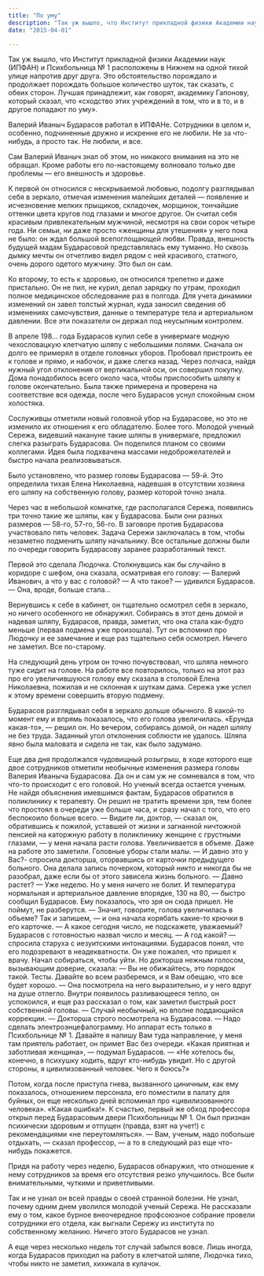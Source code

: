 ```yaml
---
title: "По уму"
description: "Так уж вышло, что Институт прикладной физики Академии наук (ИПФАН) и&nbsp;Психбольница №&nbsp;1 расположены в&nbsp;Нижнем на&nbsp;одной тихой улице напротив друг друга. Это&nbsp;обстоятельство порождало и&nbsp;продолжает порождать большое количество шуток, так сказать, с&nbsp;обеих сторон. Лучшая принадлежит, как говорят, академику Гапонову, который сказал, что &laquo;сходство этих учреждений в&nbsp;том, что и&nbsp;в&nbsp;то, и&nbsp;в&nbsp;другое попадают по уму&raquo;"
date: "2015-04-01"

---
```


Так уж вышло, что Институт прикладной физики Академии наук (ИПФАН) и Психбольница № 1 расположены в Нижнем на одной тихой улице напротив друг друга. Это обстоятельство порождало и продолжает порождать большое количество шуток, так сказать, с обеих сторон. Лучшая принадлежит, как говорят, академику Гапонову, который сказал, что «сходство этих учреждений в том, что и в то, и в другое попадают по уму».

Валерий Иваныч Бударасов работал в ИПФАНе. Сотрудники в целом и, особенно, подчиненные дружно и искренне его не любили. Не за что-нибудь, а просто так. Не любили, и все.

Сам Валерий Иваныч знал об этом, но никакого внимания на это не обращал. Кроме работы его по-настоящему волновало только две проблемы — его внешность и здоровье.

К первой он относился с нескрываемой любовью, подолгу разглядывал себя в зеркало, отмечая изменения малейших деталей — появление и исчезновение мелких прыщиков, складочек, морщинок, тончайшие оттенки цвета кругов под глазами и многое другое. Он считал себя красивым привлекательным мужчиной, несмотря на свои сорок четыре года. Ни семьи, ни даже просто «женщины для утешения» у него пока не было: он ждал большой всепоглощающей любви. Правда, внешность будущей мадам Бударасовой представлялась ему туманно. Но сквозь дымку мечты он отчетливо видел рядом с ней красивого, статного, очень дорого одетого мужчину. Это был он сам.

Ко второму, то есть к здоровью, он относился трепетно и даже пристально. Он не пил, не курил, делал зарядку по утрам, проходил полное медицинское обследование раз в полгода. Для учета динамики изменений он завел толстый журнал, куда заносил сведения об изменениях самочувствия, данные о температуре тела и артериальном давлении. Все эти показатели он держал под неусыпным контролем.

В апреле 198… года Бударасов купил себе в универмаге модную чехословацкую клетчатую шляпу с небольшими полями. Сначала он долго ее примерял в отделе головных уборов. Пробовал пристроить ее к голове и прямо, и набочок, и даже слегка назад. Через полчаса, найдя нужный угол отклонения от вертикальной оси, он совершил покупку. Дома понадобилось всего около часа, чтобы приспособить шляпу к голове окончательно. Была также примерена и проверена на соответствие вся одежда, после чего Бударасов уснул спокойным сном холостяка.

Сослуживцы отметили новый головной убор на Бударасове, но это не изменило их отношения к его обладателю. Более того. Молодой ученый Сережа, видевший накануне такие шляпы в универмаге, предложил слегка разыграть Бударасова. Он поделился планом со своими коллегами. Идея была подхвачена массами недоброжелателей и быстро начала реализовываться.

Было установлено, что размер головы Бударасова — 59-й. Это определила тихая Елена Николаевна, надевшая в отсутствии хозяина его шляпу на собственную голову, размер которой точно знала.

Через час в небольшой комнатке, где располагался Сережа, появились три точно такие же шляпы, как у Бударасова. Были они разных размеров — 58-го, 57-го, 56-го. В заговоре против Бударасова участвовало пять человек. Задача Сережи заключалась в том, чтобы незаметно подменить шляпу начальнику. Все остальные должны были по очереди говорить Бударасову заранее разработанный текст.

Первой это сделала Людочка. Столкнувшись как бы случайно в коридоре с шефом, она сказала, осматривая его голову:
— Валерий Иванович, а что у вас с головой?
— А что такое? — удивился Бударасов. 
— Она, вроде, больше стала…

Вернувшись к себе в кабинет, он тщательно осмотрел себя в зеркало, но ничего особенного не обнаружил. Собираясь в этот день домой и надевая шляпу, Бударасов, правда, заметил, что она стала как-будто меньше (первая подмена уже произошла). Тут он вспомнил про Людочку и ее замечание и еще раз тщательно себя осмотрел. Ничего не заметил. Все по-старому.

На следующий день утром он точно почувствовал, что шляпа немного туже сидит на голове. На работе все повторилось, только на этот раз про его увеличившуюся голову ему сказала в столовой Елена Николаевна, пожилая и не склонная к шуткам дама. Сережа уже успел к этому времени совершить вторую подмену.

Бударасов разглядывал себя в зеркало дольше обычного. В какой-то момент ему и впрямь показалось, что его голова увеличилась. «Ерунда какая-то», — решил он. Но вечером, собираясь домой, он надел шляпу не без труда. Заданный угол отклонения соблюсти не удалось. Шляпа явно была маловата и сидела не так, как было задумано.

Еще два дня продолжался чудовищный розыгрыш, в ходе которого еще двое сотрудников отметили необычные изменения размера головы Валерия Иваныча Бударасова. Да он и сам уж не сомневался в том, что что-то происходит с его головой. Но ученый всегда остается ученым. Не найдя объяснения имевшимся фактам, Бударасов обратился в поликлинику к терапевту. Он решил не тратить времени зря, тем более что простоял в очереди уже больше часа, и сразу начал с того, что его беспокоило больше всего.
— Видите ли, доктор, — сказал он, обратившись к пожилой, уставшей от жизни и загнанной ничтожной пенсией на каторжную работу в поликлинику женщине с грустными глазами, — у меня начала расти голова. Увеличивается в объеме. Даже на работе это заметили. Головные уборы стали малы.
— И давно это у Вас?- спросила докторша, оторвавшись от карточки предыдущего больного. Она делала запись почерком, который никто и никогда бы не разобрал, даже если бы от этого зависела жизнь больного. — Давно растет?
— Уже неделю. Но у меня ничего не болит. И температура нормальная и артериальное давление впорядке, 130 на 80, — быстро сообщил Бударасов. Ему показалось, что зря он сюда пришел. Не поймут, не разберутся.
— Значит, говорите, голова увеличилась в объеме? Так и запишем, — и она начала корябать какие-то крючки в его карточке. — А какое сегодня число, не подскажете, уважаемый?
Бударасов с готовностью назвал число и месяц.
— А год какой? — спросила старуха с иезуитскими интонациями.
Бударасов понял, что его подозревают в неадекватности. Он уже пожалел, что пришел к врачу. Начал собираться, чтобы уйти. Но докторша нежным голосом, вызывающим доверие, сказала:
— Вы не обижайтесь, это порядок такой. Тесты. Давайте во всем разберемся, и я Вам обещаю, что все будет хорошо. — Она посмотрела на него выразительно, и у него вдруг на душе отлегло. Внутри появилось разливающееся тепло, он успокоился, и еще раз рассказал о том, как заметил быстрый рост собственной головы.
— Случай необычный, но вполне поддающийся коррекции. — Докторша строго посмотрела на Бударасова. — Надо сделать электроэнцефалограмму. Но аппарат есть только в Психбольнице № 1. Давайте я напишу Вам туда направление, у меня там приятель работает, он примет Вас без очереди.
«Какая приятная и заботливая женщина», — подумал Бударасов. — «Не хотелось бы, конечно, в психушку ходить, вдруг кто-нибудь увидит. Но с другой стороны, я цивилизованный человек. Чего я боюсь?»

Потом, когда после приступа гнева, вызванного циничным, как ему показалось, отношением персонала, его поместили в палату для буйных, он еще несколько дней вспоминал про «цивилизованного человека». «Какая ошибка!». К счастью, первый же обход профессора открыл перед Бударасовым двери Психбольницы № 1. Он был признан психически здоровым и отпущен (правда, взят на учет!) с рекомендациями «не переутомляться».
— Вам, ученым, надо побольше отдыхать, — сказал профессор, — а то в следующий раз еще что-нибудь покажется.

Придя на работу через неделю, Бударасов обнаружил, что отношение к нему сотрудников за время его отсутствия резко улучшилось. Все были внимательными, чуткими и приветливыми.

Так и не узнал он всей правды о своей странной болезни. Не узнал, почему одним днем уволился молодой ученый Сережа. Не рассказали ему о том, какое бурное внеочередное профсоюзное собрание провели сотрудники его отдела, как выгнали Сережу из института по собственному желанию. Ничего этого Бударасов не узнал.

А еще через несколько недель тот случай забылся вовсе. Лишь иногда, когда Бударасов приходил на работу в клетчатой шляпе, Людочка тихо, чтобы никто не заметил, хихикала в кулачок.
